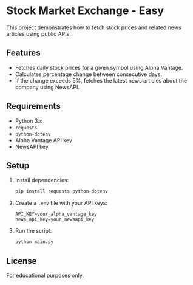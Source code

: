 # Stock Market Exchange - Easy

This project demonstrates how to fetch stock prices and related news articles using public APIs.

## Features

- Fetches daily stock prices for a given symbol using Alpha Vantage.
- Calculates percentage change between consecutive days.
- If the change exceeds 5%, fetches the latest news articles about the company using NewsAPI.

## Requirements

- Python 3.x
- `requests`
- `python-dotenv`
- Alpha Vantage API key
- NewsAPI key

## Setup

1. Install dependencies:
   ```sh
   pip install requests python-dotenv
   ```
2. Create a `.env` file with your API keys:
   ```
   API_KEY=your_alpha_vantage_key
   news_api_key=your_newsapi_key
   ```
3. Run the script:
   ```sh
   python main.py
   ```

## License

For educational purposes only.

